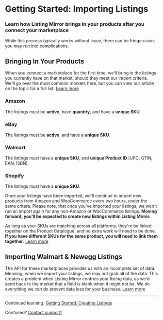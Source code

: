 # Getting Started: Importing Listings
### Learn how Listing Mirror brings in your products after you connect your marketplace

While this process typically works without issue, there can be fringe cases you may run into complications. 

## Bringing In Your Products
When you connect a marketplace for the first time, we'll bring in the listings you currently have on that market, should they meet our import criteria. We'll go over the most common markets here, but you can view our article on the topic for a full list. [Learn more](https://support.listingmirror.com/hc/en-us/articles/360021623032)

### Amazon
The listings must be **active**, have **quantity**, and have a **unique SKU**.
### eBay
The listings must be **active**, and have a **unique SKU**. 
### Walmart
The listings must have a **unique SKU**, and **unique Product ID** (UPC, GTIN, EAN, ISBN).
### Shopify
The listings must have a **unique SKU**.

Once your listings have been imported, we'll continue to import new products from Amazon and WooCommerce every two hours, under the same critera. Please note, that once you've imported your listings, we won't run an import again for any non-Amazon or WooCommerce listings. **Moving forward, you'll be expected to create new listings within Listing Mirror.** 

As long as your SKUs are matching across all platforms, they're be linked together on the Product Catalogue, and no extra work will need to be done. **If you have different SKUs for the same product, you will need to link them together**. [Learn more](https://support.listingmirror.com/hc/en-us/articles/360010041491) 

## Importing Walmart & Newegg Listings

The API for these marketplaces provides us with an incomplete set of data. Meaning, when we import your listings, we may not grab all of the data. This creates a problem when Listing Mirror controls your listing data, as we'd send back to the market that a field is blank when it might not be. We do everything we can do prevent data loss for your business. [Learn more](https://support.listingmirror.com/hc/en-us/articles/360054125091)

***

Continued learning: [Getting Started: Creating Listings](create-amz-listing)

Confused? [Contact support!](https://support.listingmirror.com/hc/en-us/articles/360057441252)